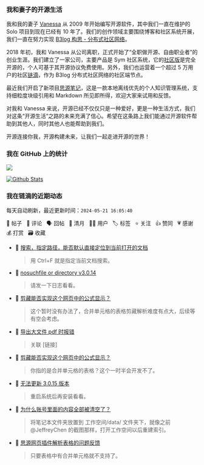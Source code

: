 ### 我和妻子的开源生活

我和我的妻子 [Vanessa](https://github.com/Vanessa219) 从 2009 年开始编写开源软件，其中我们一直在维护的 Solo 项目到现在已经有 10 年了。我们的创作领域主要围绕博客和社区系统开展，我们一直在努力实现 [B3log 构思 - 分布式社区网络](https://ld246.com/article/1546941897596)。

2018 年初，我和 Vanessa 从公司离职，正式开始了“全职做开源、自由职业者”的创业生涯。我们建立了一家公司，主要产品是 Sym 社区系统，它的[社区版](https://github.com/88250/symphony)是完全开源的，个人可基于其开源协议免费使用。另外，我们也运营着一个超过 5 万用户的社区[链滴](https://ld246.com)，作为 B3log 分布式社区网络的社区端节点。

最近我们开启了新项目[思源笔记](https://github.com/siyuan-note/siyuan)，这是一款本地离线优先的个人知识管理系统，支持细粒度块级引用和 Markdown 所见即所得，欢迎大家来试用和反馈。

对我和 Vanessa 来说，开源已经不仅仅只是一种爱好，更是一种生活方式，我们对这条“开源生活”之路的未来充满了信心。希望在这条路上我们能通过开源软件帮助到其他人，同时其他人也能帮助到我们。

开源连接你我，开源构建未来，让我们一起走进开源的世界！

### 我在 GitHub 上的统计

<a title="Hits" target="_blank" href="https://github.com/88250/88250"><img src="https://hits.b3log.org/88250/88250.svg"></a>

[![Github Stats](https://github-readme-stats.vercel.app/api?username=88250&theme=tokyonight&show_icons=true)](https://github.com/88250)

<!--events start -->

### 我在链滴的近期动态

每天自动刷新，最近更新时间：`2024-05-21 16:05:40`

📝 帖子 &nbsp; 💬 评论 &nbsp; 🗣 回帖 &nbsp; 🌙 清月 &nbsp; 👨‍💻 用户 &nbsp; 🏷️ 标签 &nbsp; ⭐️ 关注 &nbsp; 👍 赞同 &nbsp; 💗 感谢 &nbsp; 💰 打赏 &nbsp; 🗃 收藏

* 💬 [搜索，指定路径，能否默认直接定位到当前打开的文档](https://ld246.com/article/1716277332946/comment/1716277384454#comments)

  > 用 Ctrl+F 就是指定当前文档搜索。
* 💬 [nosuchfile or directory v3.0.14](https://ld246.com/article/1716185964010/comment/1716277323403#comments)

  > 请发一下日志看看。
* 💬 [剪藏能否实现这个网页中的公式显示？](https://ld246.com/article/1716121840461/comment/1716277180211#comments)

  > 这个暂时没有办法了，合并单元格的表格剪藏解析难度有点大，后续等有空会考虑。
* 💬 [导出大文件 pdf 时报错](https://ld246.com/article/1716275504191/comment/1716275593584#comments)

  > 关联 [链接]
* 💬 [剪藏能否实现这个网页中的公式显示？](https://ld246.com/article/1716121840461/comment/1716275230668#comments)

  > 你指的是合并单元格的表格？这个一时半会开发不了。
* 💬 [无法更新 3.0.15 版本](https://ld246.com/article/1716273424946/comment/1716274532842#comments)

  > 重启系统后再安装看看。
* 💬 [为什么账号里面的内容全部被清空了？](https://ld246.com/article/1716191541307/comment/1716268331333#comments)

  > 将笔记本文件夹放置到 工作空间/data/ 文件夹下，就像之前 @JeffreyChen 的截图那样，打开工作空间以后重建索引。
* 💬 [思源网页插件解析表格的问题反馈](https://ld246.com/article/1716111781912/comment/1716257810090#comments)

  > 只要表格中有合并单元格就不支持了。


<!--events end -->
